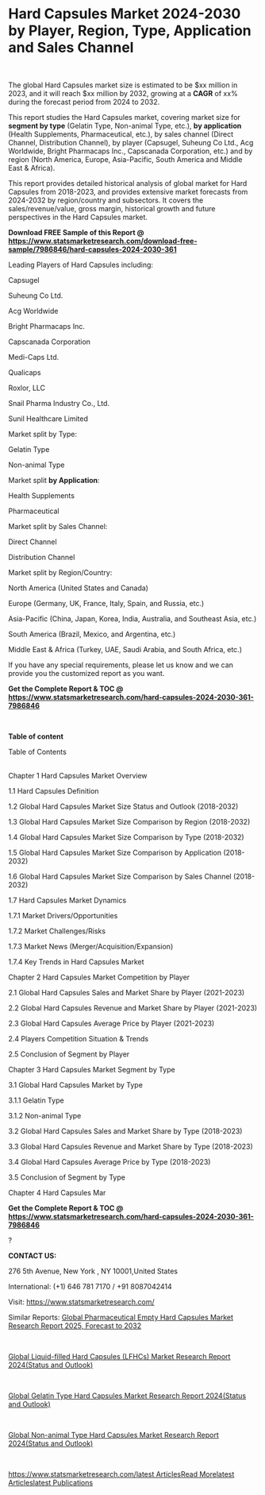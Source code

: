 <h1>Hard Capsules Market 2024-2030 by Player, Region, Type, Application and Sales Channel</h1><br/><p>The global Hard Capsules market size is estimated to be $xx million in 2023, and it will reach $xx million by 2032, growing at a <strong>CAGR</strong> of xx% during the forecast period from 2024 to 2032.</p>
 
 
 
 <p>This report studies the Hard Capsules market, covering market size for <strong>segment by type</strong> (Gelatin Type, Non-animal Type, etc.), <strong>by application</strong> (Health Supplements, Pharmaceutical, etc.), by sales channel (Direct Channel, Distribution Channel), by player (Capsugel, Suheung Co Ltd., Acg Worldwide, Bright Pharmacaps Inc., Capscanada Corporation, etc.) and by region (North America, Europe, Asia-Pacific, South America and Middle East & Africa).</p>
 
 
 
 <p>This report provides detailed historical analysis of global market for Hard Capsules from 2018-2023, and provides extensive market forecasts from 2024-2032 by region/country and subsectors. It covers the sales/revenue/value, gross margin, historical growth and future perspectives in the Hard Capsules market.</p>
 
 
 
 <p><strong>Download FREE Sample of this Report @ <a href="https://www.statsmarketresearch.com/download-free-sample/7986846/hard-capsules-2024-2030-361">https://www.statsmarketresearch.com/download-free-sample/7986846/hard-capsules-2024-2030-361</a></strong></p>
 
 
 
 <p>Leading Players of Hard Capsules including:</p>
 
 
 
 <p>Capsugel</p>
 
 
 
 <p>Suheung Co Ltd.</p>
 
 
 
 <p>Acg Worldwide</p>
 
 
 
 <p>Bright Pharmacaps Inc.</p>
 
 
 
 <p>Capscanada Corporation</p>
 
 
 
 <p>Medi-Caps Ltd.</p>
 
 
 
 <p>Qualicaps</p>
 
 
 
 <p>Roxlor, LLC</p>
 
 
 
 <p>Snail Pharma Industry Co., Ltd.</p>
 
 
 
 <p>Sunil Healthcare Limited</p>
 
 
 
 <p>Market split by Type:</p>
 
 
 
 <p>Gelatin Type</p>
 
 
 
 <p>Non-animal Type</p>
 
 
 
 <p>Market split <strong>by Application</strong>:</p>
 
 
 
 <p>Health Supplements</p>
 
 
 
 <p>Pharmaceutical</p>
 
 
 
 <p>Market split by Sales Channel:</p>
 
 
 
 <p>Direct Channel</p>
 
 
 
 <p>Distribution Channel</p>
 
 
 
 <p>Market split by Region/Country:</p>
 
 
 
 <p>North America (United States and Canada)</p>
 
 
 
 <p>Europe (Germany, UK, France, Italy, Spain, and Russia, etc.)</p>
 
 
 
 <p>Asia-Pacific (China, Japan, Korea, India, Australia, and Southeast Asia, etc.)</p>
 
 
 
 <p>South America (Brazil, Mexico, and Argentina, etc.)</p>
 
 
 
 <p>Middle East & Africa (Turkey, UAE, Saudi Arabia, and South Africa, etc.)</p>
 
 
 
 <p>If you have any special requirements, please let us know and we can provide you the customized report as you want.</p>
 
 
 
 <div><b>Get the Complete Report & TOC @ <a href="https://www.statsmarketresearch.com/hard-capsules-2024-2030-361-7986846">https://www.statsmarketresearch.com/hard-capsules-2024-2030-361-7986846</a></b></div>
 
 
 
 <p><br />
 
 <b>Table of content</b></p>
 
 
 
 <p>Table of Contents<br />
 
 <br />
 
 Chapter 1 Hard Capsules Market Overview<br />
 
 1.1 Hard Capsules Definition<br />
 
 1.2 Global Hard Capsules Market Size Status and Outlook (2018-2032)<br />
 
 1.3 Global Hard Capsules Market Size Comparison by Region (2018-2032)<br />
 
 1.4 Global Hard Capsules Market Size Comparison by Type (2018-2032)<br />
 
 1.5 Global Hard Capsules Market Size Comparison by Application (2018-2032)<br />
 
 1.6 Global Hard Capsules Market Size Comparison by Sales Channel (2018-2032)<br />
 
 1.7 Hard Capsules Market Dynamics<br />
 
 1.7.1 Market Drivers/Opportunities<br />
 
 1.7.2 Market Challenges/Risks<br />
 
 1.7.3 Market News (Merger/Acquisition/Expansion)<br />
 
 1.7.4 Key Trends in Hard Capsules Market<br />
 
 Chapter 2 Hard Capsules Market Competition by Player<br />
 
 2.1 Global Hard Capsules Sales and Market Share by Player (2021-2023)<br />
 
 2.2 Global Hard Capsules Revenue and Market Share by Player (2021-2023)<br />
 
 2.3 Global Hard Capsules Average Price by Player (2021-2023)<br />
 
 2.4 Players Competition Situation & Trends<br />
 
 2.5 Conclusion of Segment by Player<br />
 
 Chapter 3 Hard Capsules Market Segment by Type<br />
 
 3.1 Global Hard Capsules Market by Type<br />
 
 3.1.1 Gelatin Type<br />
 
 3.1.2 Non-animal Type<br />
 
 3.2 Global Hard Capsules Sales and Market Share by Type (2018-2023)<br />
 
 3.3 Global Hard Capsules Revenue and Market Share by Type (2018-2023)<br />
 
 3.4 Global Hard Capsules Average Price by Type (2018-2023)<br />
 
 3.5 Conclusion of Segment by Type<br />
 
 Chapter 4 Hard Capsules Mar</p>
 
 
 
 <div><b>Get the Complete Report & TOC @ <a href="https://www.statsmarketresearch.com/hard-capsules-2024-2030-361-7986846">https://www.statsmarketresearch.com/hard-capsules-2024-2030-361-7986846</a></b></div>
 
 
 
 <p>? </p>
 
 
 
 <p><b>CONTACT US:</b><br />
 
 276 5th Avenue, New York , NY 10001,United States<br />
 
 International: (+1) 646 781 7170 / +91 8087042414<br />
 
 Visit: <a href="https://www.statsmarketresearch.com/">https://www.statsmarketresearch.com/</a><br />
 
 Similar Reports: <a href="https://www.statsmarketresearch.com/hard-capsules-2024-2030-361-7986846">Global Pharmaceutical Empty Hard Capsules Market Research Report 2025, Forecast to 2032</a><br />
 
 <br />
 
 <a href="https://www.statsmarketresearch.com/hard-capsules-2024-2030-361-7986846">Global Liquid-filled Hard Capsules (LFHCs) Market Research Report 2024(Status and Outlook)</a><br />
 
 <br />
 
 <a href="https://www.statsmarketresearch.com/hard-capsules-2024-2030-361-7986846">Global Gelatin Type Hard Capsules Market Research Report 2024(Status and Outlook)</a><br />
 
 <br />
 
 <a href="https://www.statsmarketresearch.com/hard-capsules-2024-2030-361-7986846">Global Non-animal Type Hard Capsules Market Research Report 2024(Status and Outlook)</a><br />
 
 <br />
 
 <a href="https://gyeongbokgung.com">https://www.statsmarketresearch.com/</a><a href="https://hallyeomaritime.com">latest Articles</a><a href="https://jingwansa.com">Read More</a><a href="https://nguoiviet.jp/">latest Articles</a><a href="https://www.intelmarketresearch.com/">latest Publications</a></p>